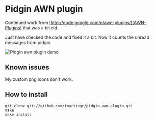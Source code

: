 Pidgin AWN plugin
=================
Continued work from [http://code.google.com/p/awn-plugins/](AWN-Plugins) that was a bit old.

Just have checked the code and fixed it a bit. Now it counts the unread messages from pidgin.

![Pidgin awn plugin demo](http://pidgin-awn-plugin.googlecode.com/svn/images/pidgin-awn-plugin.png)

## Known issues

My custom png icons don't work.

## How to install

```
git clone git://github.com/fmartingr/pidgin-awn-plugin.git
make
make install
```